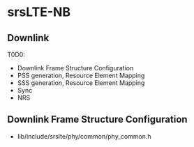 srsLTE-NB
=======

Downlink
---------

T0D0:
 * Downlink Frame Structure Configuration
 * PSS generation, Resource Element Mapping
 * SSS generation, Resource Element Mapping
 * Sync
 * NRS

Downlink Frame Structure Configuration
------------------------------------

 * lib/include/srslte/phy/common/phy_common.h


